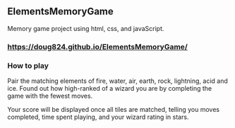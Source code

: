 ## ElementsMemoryGame
Memory game project using html, css, and javaScript.
### https://doug824.github.io/ElementsMemoryGame/
### How to play
Pair the matching elements of fire, water, air, earth, rock, lightning, acid and ice.
Found out how high-ranked of a wizard you are by completing the game with the fewest moves.

Your score will be displayed once all tiles are matched, telling you moves completed, time spent playing, and your wizard rating in stars.
